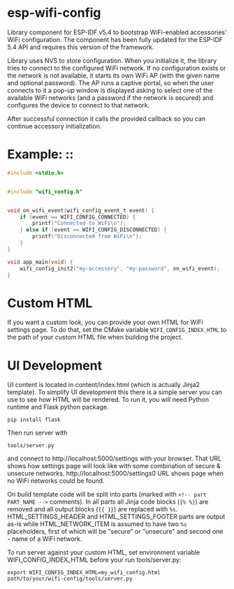# esp-wifi-config
Library component for ESP-IDF v5.4 to bootstrap WiFi-enabled
accessories' WiFi configuration. The component has been fully
updated for the ESP-IDF 5.4 API and requires this version of the
framework.

Library uses NVS to store configuration. When you initialize it, the library
tries to connect to the configured WiFi network. If no configuration exists or
the network is not available, it starts its own WiFi AP (with the given name and
optional password). The AP runs a captive portal, so when the user connects to
it a pop-up window is displayed asking to select one of the available WiFi
networks (and a password if the network is secured) and configures the device to
connect to that network.

After successful connection it calls the provided callback so you can continue
accessory initialization.

# Example: ::

```c
#include <stdio.h>


#include "wifi_config.h"


void on_wifi_event(wifi_config_event_t event) {
    if (event == WIFI_CONFIG_CONNECTED) {
        printf("Connected to WiFi\n");
    } else if (event == WIFI_CONFIG_DISCONNECTED) {
        printf("Disconnected from WiFi\n");
    }
}

void app_main(void) {
    wifi_config_init2("my-accessory", "my-password", on_wifi_event);
}
```

# Custom HTML

If you want a custom look, you can provide your own HTML for WiFi settings page.
To do that, set the CMake variable `WIFI_CONFIG_INDEX_HTML` to the path of your
custom HTML file when building the project.

# UI Development

UI content is located in content/index.html (which is actually Jinja2 template).
To simplify UI development this there is a simple server you can use to see
how HTML will be rendered. To run it, you will need Python runtime and Flask python
package.

    pip install flask

Then run server with

    tools/server.py

and connect to http://localhost:5000/settings with your browser. That URL shows
how settings page will look like with some combination of secure &amp; unsecure
networks. http://localhost:5000/settings0 URL shows page when no WiFi networks
could be found.

On build template code will be split into parts (marked with `<!-- part PART_NAME
-->` comments). In all parts all Jinja code blocks (`{% %}`) are removed and all
output blocks (`{{ }}`) are replaced with `%s`. HTML_SETTINGS_HEADER and
HTML_SETTINGS_FOOTER parts are output as-is while HTML_NETWORK_ITEM is assumed to
have two `%s` placeholders, first of which will be "secure" or "unsecure" and
second one - name of a WiFi network.

To run server against your custom HTML, set environment variable
WIFI_CONFIG_INDEX_HTML before your run tools/server.py:

    export WIFI_CONFIG_INDEX_HTML=my_wifi_config.html
    path/to/your/wifi-config/tools/server.py
